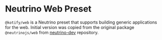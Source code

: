 # Neutrino Web Preset

`@kotify/web` is a Neutrino preset that supports building generic applications for the web.
Initial version was copied from the original package `@neutrinojs/web` from [neutrino-dev](https://github.com/mozilla-neutrino/neutrino-dev) repository.
